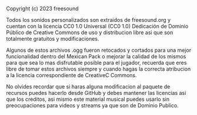 Copyright (c) 2023 freesound

Todos los sonidos personalizados son extraidos de freesound.org y cuentan con la licencia CC0 1.0 Universal (CC0 1.0)
Dedicación de Dominio Público de Creative Commons de uso y distribucion libre asi que son totalmente gratuitos y
modificaciones.

Algunos de estos archivos .ogg fueron retocados y cortados para una mejor funcionalidad dentro del Mexican Pack
o mejorar la calidad de los mismos para que sea lo mas disfrutable posible para el jugador, recuerda que eres libre
de tomar estos archivos siempre y cuando hagas la correcta atribucion a la licencia correspondiente de CreativeC
Commons.

No olvides recordar que si haras alguna modificacion al paquete de recursos puedes hacerlo desde GitHub y debes mantener
las licencias asi que los creditos, asi mismo este material musical puedes usarlo sin preocupaciones para videos y streams
ya que son de Dominio Publico.